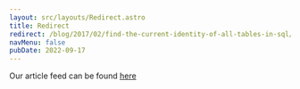 ```yaml
---
layout: src/layouts/Redirect.astro
title: Redirect
redirect: /blog/2017/02/find-the-current-identity-of-all-tables-in-sql/
navMenu: false
pubDate: 2022-09-17
---
```

<div>
Our article feed can be found <a href="/blog/2017/02/find-the-current-identity-of-all-tables-in-sql/">here</a>
</div>
